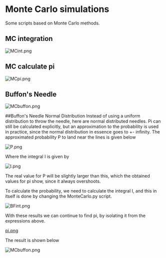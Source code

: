 # Monte Carlo simulations
Some scripts based on Monte Carlo methods.

## MC integration
![MCint.png](https://github.com/Bootlegg/MonteCarlo/blob/master/MCint.png)

## MC calculate pi
![MCpi.png](https://github.com/Bootlegg/MonteCarlo/blob/master/MCpi.png)

## Buffon's Needle
![MCbuffon.png](https://github.com/Bootlegg/MonteCarlo/blob/master/MCBuffon.png)

##Buffon's Needle Normal Distribution
Instead of using a uniform distribution to throw the needle, here are normal distributed needles. 
Pi can still be calculated explicitly, but an approximation to the probability is used in practice, since the normal distribution in essence goes to +- infinity.
The approximated probability P to land near the lines is given below

![P.png](https://github.com/Bootlegg/MonteCarlo/blob/master/P.png)

Where the integral I is given by  

![I.png](https://github.com/Bootlegg/MonteCarlo/blob/master/I.png)

The real value for P will be slightly larger than this, which the obtained values for pi show, since it always overshoots.

To calculate the probability, we need to calculate the integral I, and this in itself is done by changing the MonteCarlo.py script.

![BFint.png](https://github.com/Bootlegg/MonteCarlo/blob/master/BFint.png)

With these results we can continue to find pi, by isolating it from the expressions above.  

[pi.png](https://github.com/Bootlegg/MonteCarlo/blob/master/pi.png)

The result is shown below  

![MCbuffon.png](https://github.com/Bootlegg/MonteCarlo/blob/master/MCBuffonGauss.png)  
